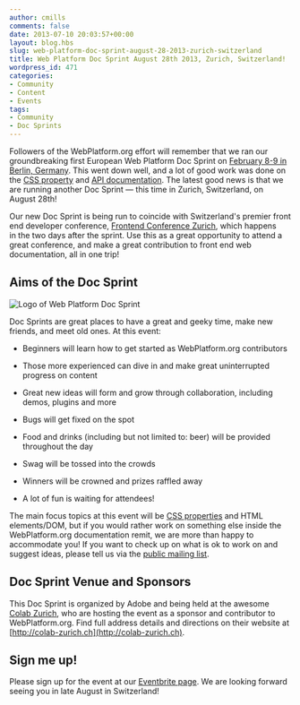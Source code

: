```yaml
---
author: cmills
comments: false
date: 2013-07-10 20:03:57+00:00
layout: blog.hbs
slug: web-platform-doc-sprint-august-28-2013-zurich-switzerland
title: Web Platform Doc Sprint August 28th 2013, Zurich, Switzerland!
wordpress_id: 471
categories:
- Community
- Content
- Events
tags:
- Community
- Doc Sprints
---
```


Followers of the WebPlatform.org effort will remember that we ran our groundbreaking first European Web Platform Doc Sprint on [February 8-9 in Berlin, Germany](http://blog.webplatform.org/2013/01/first-european-doc-sprint-feb-8-9-berlin/). This went down well, and a lot of good work was done on the [CSS property](http://docs.webplatform.org/wiki/css/properties) and [API documentation](http://docs.webplatform.org/wiki/apis). The latest good news is that we are running another Doc Sprint — this time in Zurich, Switzerland, on August 28th!

Our new Doc Sprint is being run to coincide with Switzerland's premier front end developer conference, [Frontend Conference Zurich](http://2013.frontendconf.ch/), which happens in the two days after the sprint. Use this as a great opportunity to attend a great conference, and make a great contribution to front end web documentation, all in one trip!


## Aims of the Doc Sprint



![Logo of Web Platform Doc Sprint](//static.webplatform.org/w/public/9/96/WPDDocSprint-vertical-RGB.png)

Doc Sprints are great places to have a great and geeky time, make new
friends, and meet old ones. At this event:




	
  * Beginners will learn how to get started as WebPlatform.org contributors

	
  * Those more experienced can dive in and make great uninterrupted progress on content

	
  * Great new ideas will form and grow through collaboration, including demos, plugins and more

	
  * Bugs will get fixed on the spot

	
  * Food and drinks (including but not limited to: beer) will be provided throughout the day

	
  * Swag will be tossed into the crowds

	
  * Winners will be crowned and prizes raffled away

	
  * A lot of fun is waiting for attendees!


The main focus topics at this event will be [CSS properties](http://docs.webplatform.org/wiki/WPD:CSS_property_guide) and HTML elements/DOM, but if you would rather work on something else inside the WebPlatform.org documentation remit, we are more than happy to accommodate you! If you want to check up on what is ok to work on and suggest ideas, please tell us via the [public mailing list](http://lists.w3.org/Archives/Public/public-webplatform/).


## Doc Sprint Venue and Sponsors


This Doc Sprint is organized by Adobe and being held at the awesome [Colab Zurich](http://colab-zurich.ch), who are hosting the event as a sponsor and contributor to WebPlatform.org. Find full address details and directions on their website at [http://colab-zurich.ch](http://colab-zurich.ch).


## Sign me up!


Please sign up for the event at our [Eventbrite page](http://wpds-zurich.eventbrite.com/). We are looking forward seeing you in late August in Switzerland!

